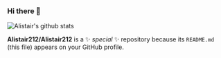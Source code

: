 ### Hi there 👋
![Alistair's github stats](https://github-readme-stats-five-beige.vercel.app/api/top-langs/?username=Alistair212&count_private=true&show_icons=true&theme=radical)

**Alistair212/Alistair212** is a ✨ _special_ ✨ repository because its `README.md` (this file) appears on your GitHub profile.
